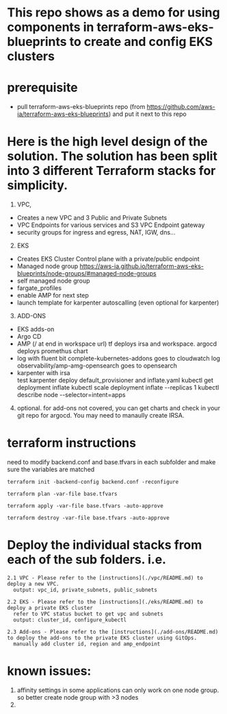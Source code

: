 # This repo shows as a demo for using components in terraform-aws-eks-blueprints to create and config EKS clusters  


# prerequisite 
- pull terraform-aws-eks-blueprints repo (from https://github.com/aws-ia/terraform-aws-eks-blueprints) and put it next to this repo 


# Here is the high level design of the solution. The solution has been split into 3 different Terraform stacks for simplicity.
1. VPC, 
 - Creates a new VPC and 3 Public and Private Subnets
 - VPC Endpoints for various services and S3 VPC Endpoint gateway
 - security groups for ingress and egress, NAT, IGW, dns...
2. EKS
 - Creates EKS Cluster Control plane with a private/public endpoint 
 - Managed node group     https://aws-ia.github.io/terraform-aws-eks-blueprints/node-groups/#managed-node-groups
 - self managed node group
 - fargate_profiles
 - enable AMP for next step
 - launch template for karpenter autoscalling (even optional for karpenter)
3. ADD-ONS
 - EKS adds-on
 - Argo CD 
 - AMP (/ at end in workspace url) tf deploys irsa and workspace. argocd deploys promethus chart
 - log with fluent bit
       complete-kubernetes-addons goes to cloudwatch log
       observability/amp-amg-opensearch goes to opensearch 
 - karpenter with irsa  
     test karpenter deploy default_provisioner and inflate.yaml
     kubectl get deployment inflate 
     kubectl scale deployment inflate --replicas 1
     kubectl describe node --selector=intent=apps

4. optional. for add-ons not covered, you can get charts and check in your git repo for argocd. You may need to manaully create IRSA. 

# terraform instructions
need to modify backend.conf and base.tfvars in each subfolder and make sure the variables are matched

    terraform init -backend-config backend.conf -reconfigure

    terraform plan -var-file base.tfvars

    terraform apply -var-file base.tfvars -auto-approve

    terraform destroy -var-file base.tfvars -auto-approve  
    
# Deploy the individual stacks from each of the sub folders. i.e.
    2.1 VPC - Please refer to the [instructions](./vpc/README.md) to deploy a new VPC. 
      output: vpc_id, private_subnets, public_subnets

    2.2 EKS - Please refer to the [instructions](./eks/README.md) to deploy a private EKS cluster
      refer to VPC status bucket to get vpc and subnets
      output: cluster_id, configure_kubectl

    2.3 Add-ons - Please refer to the [instructions](./add-ons/README.md) to deploy the add-ons to the private EKS cluster using GitOps.
      manually add cluster id, region and amp_endpoint


# known issues:
1. affinity settings in some applications can only work on one node group. so better create node group with >3 nodes
2. 
